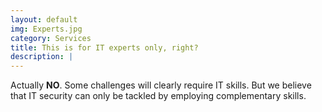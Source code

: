 ```yaml
---
layout: default
img: Experts.jpg
category: Services
title: This is for IT experts only, right?
description: |
---
```

<p>Actually <b>NO</b>. Some challenges will clearly require IT skills. But we believe that IT security can only be tackled by employing complementary skills.</p>
